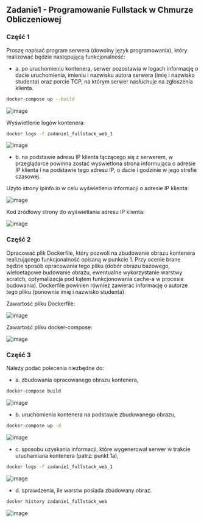 ## Zadanie1 - Programowanie Fullstack w Chmurze Obliczeniowej
### Część 1

Proszę napisać program serwera (dowolny język programowania), który realizować będzie
następującą funkcjonalność:
- a. po uruchomieniu kontenera, serwer pozostawia w logach informację o dacie
uruchomienia, imieniu i nazwisku autora serwera (imię i nazwisko studenta) oraz porcie
TCP, na którym serwer nasłuchuje na zgłoszenia klienta.

```bash
docker-compose up --build
```
![image](https://user-images.githubusercontent.com/62160228/172483885-a4243b00-557a-4103-8003-a2406074f75f.png)

Wyświetlenie logów kontenera:

```bash
docker logs -f zadanie1_fullstack_web_1
```
![image](https://user-images.githubusercontent.com/62160228/172484158-b07d9c74-2da6-4f85-ad6f-88cbdb2eca77.png)


- b. na podstawie adresu IP klienta łączącego się z serwerem, w przeglądarce powinna zostać
wyświetlona strona informująca o adresie IP klienta i na podstawie tego adresu IP, o dacie
i godzinie w jego strefie czasowej. 

Użyto strony ipinfo.io w celu wyświetlenia informacji o adresie IP klienta:

![image](https://user-images.githubusercontent.com/62160228/172487844-464b7b73-0987-4af3-8b59-41abedd8d165.png)

Kod źródłowy strony do wyświetlania adresu IP klienta:

![image](https://user-images.githubusercontent.com/62160228/172488188-c78498d5-1014-46cd-b64a-290abef53c14.png)

### Część 2

Opracować plik Dockerfile, który pozwoli na zbudowanie obrazu kontenera realizującego
funkcjonalność opisaną w punkcie 1. Przy ocenie brane będzie sposób opracowania tego pliku
(dobór obrazu bazowego, wieloetapowe budowanie obrazu, ewentualne wykorzystanie warstwy
scratch, optymalizacja pod kątem funkcjonowania cache-a w procesie budowania). Dockerfile
powinien również zawierać informację o autorze tego pliku (ponownie imię i nazwisko studenta).

Zawartość pliku Dockerfile:

![image](https://user-images.githubusercontent.com/62160228/172489061-a6c18e77-e072-4139-af6b-031e24da38a4.png)

Zawartość pliku docker-compose:

![image](https://user-images.githubusercontent.com/62160228/172488759-8f2e6092-3ac3-49f0-a2cf-9ebaad1e92ed.png)

### Część 3

Należy podać polecenia niezbędne do:
- a. zbudowania opracowanego obrazu kontenera,

```bash
docker-compose build
```

![image](https://user-images.githubusercontent.com/62160228/172490122-d047558f-f11d-488c-9b27-bf23db2e90a7.png)

- b. uruchomienia kontenera na podstawie zbudowanego obrazu,

```bash
docker-compose up -d
```

![image](https://user-images.githubusercontent.com/62160228/172490490-4f2fd811-5e61-4d4c-b773-107e38d5eb32.png)

- c. sposobu uzyskania informacji, które wygenerował serwer w trakcie uruchamiana kontenera
(patrz: punkt 1a),

```bash
docker logs -f zadanie1_fullstack_web_1
```

![image](https://user-images.githubusercontent.com/62160228/172490508-62003ccb-d56c-4533-82a3-ad5fa89dba69.png)

- d. sprawdzenia, ile warstw posiada zbudowany obraz.

```bash
docker history zadanie1_fullstack_web
```

![image](https://user-images.githubusercontent.com/62160228/172490527-db2853f3-0e29-4419-9b64-ddfda5ebf17f.png)




